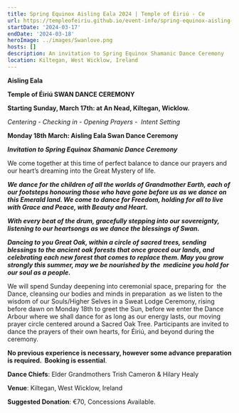 ```yaml
---
title: Spring Equinox Aisling Eala 2024 | Temple of Éiriú - Ce
url: https://templeofeiriu.github.io/event-info/spring-equinox-aisling-eala-2024
startDate: '2024-03-17'
endDate: '2024-03-18'
heroImage: ../images/Swanlove.png
hosts: []
description: An invitation to Spring Equinox Shamanic Dance Ceremony
location: Kiltegan, West Wicklow, Ireland
---
```

**Aisling Eala**

**Temple of Éiriú SWAN DANCE CEREMONY**

**Starting Sunday, March 17th: at An Nead, Kiltegan, Wicklow.**

_Centering - Checking in - Opening Prayers -  Intent Setting_

**Monday 18th March: Aisling Eala Swan Dance Ceremony**

_**Invitation to Spring Equinox Shamanic Dance Ceremony**_

We come together at this time of perfect balance to dance our prayers and our heart’s dreaming into the Great Mystery of life.

_**We dance for the children of all the worlds of Grandmother Earth, each of our footsteps honouring those who have gone before us as we dance on this Emerald land. We come to dance for Freedom, holding for all to live with Grace and Peace, with Beauty and Heart.**_

_**With every beat of the drum, gracefully stepping into our sovereignty, listening to our heartsongs as we dance the blessings of Swan.**_

_**Dancing to you Great Oak, within a circle of sacred trees, sending blessings to the ancient oak forests that once graced our lands, and celebrating each new forest that comes to replace them. May you grow strongly this summer, may we be nourished by the  medicine you hold for our soul as a people.**_

We will spend Sunday deepening into ceremonial space, preparing for  the Dance, cleansing our bodies and minds in preparation  as we listen to the wisdom of our Souls/Higher Selves in a Sweat Lodge Ceremony, rising before dawn on Monday 18th to greet the Sun, before we enter the Dance Arbour where we shall dance for as long as our energy lasts, our moving prayer circle centered around a Sacred Oak Tree. Participants are invited to dance the prayers of their own hearts, for Éiriú, and beyond during the ceremony.

**No previous experience is necessary, however some advance preparation is required.  Booking is essential**.

**Dance Chiefs**: Elder Grandmothers Trish Cameron & Hilary Healy

**Venue**: Kiltegan, West Wicklow, Ireland

**Suggested Donation**: €70, Concessions Available.
